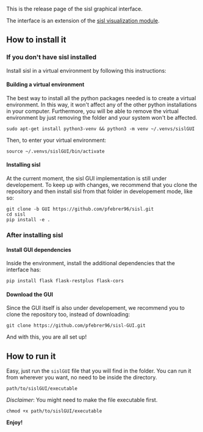 This is the release page of the sisl graphical interface.

The interface is an extension of the [sisl visualization module](https://github.com/pfebrer96/sisl/tree/GUI).

How to install it
----

### If you don't have sisl installed

Install sisl in a virtual environment by following this instructions:

#### Building a virtual environment

The best way to install all the python packages needed is to create a virtual environment.
In this way, it won't affect any of the other python installations in your computer.
Furthermore, you will be able to remove the virtual environment by just removing the folder and your system won't be affected.

`sudo apt-get install python3-venv && python3 -m venv ~/.venvs/sislGUI`

Then, to enter your virtual environment:

`source ~/.venvs/sislGUI/bin/activate`

#### Installing sisl

At the current moment, the sisl GUI implementation is still under developement. To keep up with changes, we recommend that you clone the repository and then install sisl from that folder in developement mode, like so:

```
git clone -b GUI https://github.com/pfebrer96/sisl.git
cd sisl
pip install -e .
```

### After installing sisl

#### Install GUI dependencies

Inside the environment, install the additional dependencies that the interface has:

`pip install flask flask-restplus flask-cors`

#### Download the GUI

Since the GUI itself is also under developement, we recommend you to clone the repository too, instead of downloading:

`git clone https://github.com/pfebrer96/sisl-GUI.git`

And with this, you are all set up!

How to run it
----

Easy, just run the `sislGUI` file that you will find in the folder. You can run it from wherever you want, no need to be inside the directory.

`
path/to/sislGUI/executable
`

*Disclaimer*: You might need to make the file executable first.

`
chmod +x path/to/sislGUI/executable
`

**Enjoy!**





